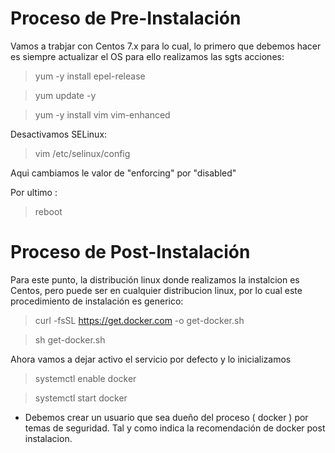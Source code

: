 Proceso de Pre-Instalación
============================

Vamos a trabjar con Centos 7.x para lo cual, lo primero que debemos hacer es siempre actualizar el OS para ello realizamos las sgts acciones: 

> yum -y install epel-release

> yum update -y

> yum -y install vim vim-enhanced

Desactivamos SELinux: 

> vim /etc/selinux/config 

Aqui cambiamos le valor de "enforcing" por "disabled" 

Por ultimo : 

> reboot 

Proceso de Post-Instalación
============================

Para este punto, la distribución linux donde realizamos la instalcion es Centos, pero puede ser en cualquier distribucion linux, por lo cual este procedimiento de instalación es generico:

> curl -fsSL https://get.docker.com -o get-docker.sh

> sh get-docker.sh

Ahora vamos a dejar activo el servicio por defecto y lo inicializamos

> systemctl enable docker 

> systemctl start docker

* Debemos crear un usuario que sea dueño del proceso ( docker ) por temas de seguridad. Tal y como indica la recomendación de docker post instalacion.
